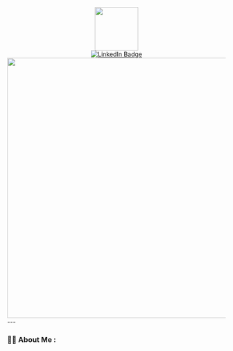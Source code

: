 <div id="header" align="center">
  <img src="https://media.giphy.com/media/L1R1tvI9svkIWwpVYr/giphy.gif" width="100"/>
  <div id="badges">
  <a href="your-linkedin-URL">
    <img src="https://img.shields.io/badge/LinkedIn-blue?style=for-the-badge&logo=linkedin&logoColor=white" alt="LinkedIn Badge"/>
  </a>
</div>
 <img src="https://komarev.com/ghpvc/?username=deepshi-jindal&style=flat-square&color=blue" alt=""/>
</div>
<div align="center">
  <img src="https://media.giphy.com/media/EZnlMRCw7jkyqt4vLk/giphy.gif" width="600" height="600"/>
</div>
---

### :woman_technologist: About Me :
